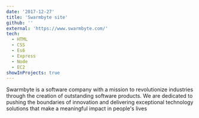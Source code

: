 ```yaml
---
date: '2017-12-27'
title: 'Swarmbyte site'
github: ''
external: 'https://www.swarmbyte.com/'
tech:
  - HTML
  - CSS
  - Es6
  - Express
  - Node
  - EC2
showInProjects: true
---
```


Swarmbyte is a software company with a mission to revolutionize industries through the creation of outstanding software products. We are dedicated to pushing the boundaries of innovation and delivering exceptional technology solutions that make a meaningful impact in people's lives
